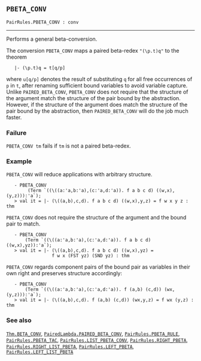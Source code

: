 ## `PBETA_CONV`

``` hol4
PairRules.PBETA_CONV : conv
```

------------------------------------------------------------------------

Performs a general beta-conversion.

The conversion `PBETA_CONV` maps a paired beta-redex `"(\p.t)q"` to the
theorem

``` hol4
   |- (\p.t)q = t[q/p]
```

where `u[q/p]` denotes the result of substituting `q` for all free
occurrences of `p` in `t`, after renaming sufficient bound variables to
avoid variable capture. Unlike `PAIRED_BETA_CONV`, `PBETA_CONV` does not
require that the structure of the argument match the structure of the
pair bound by the abstraction. However, if the structure of the argument
does match the structure of the pair bound by the abstraction, then
`PAIRED_BETA_CONV` will do the job much faster.

### Failure

`PBETA_CONV tm` fails if `tm` is not a paired beta-redex.

### Example

`PBETA_CONV` will reduce applications with arbitrary structure.

``` hol4
   - PBETA_CONV
        (Term `((\((a:'a,b:'a),(c:'a,d:'a)). f a b c d) ((w,x),(y,z))):'a`);
   > val it = |- (\((a,b),c,d). f a b c d) ((w,x),y,z) = f w x y z : thm
```

`PBETA_CONV` does not require the structure of the argument and the
bound pair to match.

``` hol4
   - PBETA_CONV
       (Term `((\((a:'a,b:'a),(c:'a,d:'a)). f a b c d) ((w,x),yz)):'a`);
   > val it = |- (\((a,b),c,d). f a b c d) ((w,x),yz) =
                 f w x (FST yz) (SND yz) : thm
```

`PBETA_CONV` regards component pairs of the bound pair as variables in
their own right and preserves structure accordingly:

``` hol4
   - PBETA_CONV
       (Term `((\((a:'a,b:'a),(c:'a,d:'a)). f (a,b) (c,d)) (wx,(y,z))):'a`);
   > val it = |- (\((a,b),c,d). f (a,b) (c,d)) (wx,y,z) = f wx (y,z) : thm
```

### See also

[`Thm.BETA_CONV`](#Thm.BETA_CONV),
[`PairedLambda.PAIRED_BETA_CONV`](#PairedLambda.PAIRED_BETA_CONV),
[`PairRules.PBETA_RULE`](#PairRules.PBETA_RULE),
[`PairRules.PBETA_TAC`](#PairRules.PBETA_TAC),
[`PairRules.LIST_PBETA_CONV`](#PairRules.LIST_PBETA_CONV),
[`PairRules.RIGHT_PBETA`](#PairRules.RIGHT_PBETA),
[`PairRules.RIGHT_LIST_PBETA`](#PairRules.RIGHT_LIST_PBETA),
[`PairRules.LEFT_PBETA`](#PairRules.LEFT_PBETA),
[`PairRules.LEFT_LIST_PBETA`](#PairRules.LEFT_LIST_PBETA)
